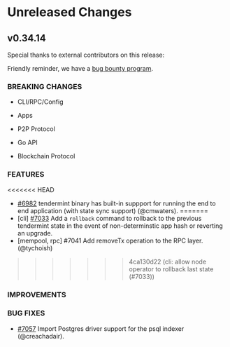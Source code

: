 # Unreleased Changes

## v0.34.14

Special thanks to external contributors on this release:

Friendly reminder, we have a [bug bounty program](https://hackerone.com/tendermint).

### BREAKING CHANGES

- CLI/RPC/Config

- Apps

- P2P Protocol

- Go API

- Blockchain Protocol

### FEATURES

<<<<<<< HEAD
- [\#6982](https://github.com/tendermint/tendermint/pull/6982) tendermint binary has built-in suppport for running the end to end application (with state sync support) (@cmwaters).
=======
- [cli] [#7033](https://github.com/tendermint/tendermint/pull/7033) Add a `rollback` command to rollback to the previous tendermint state in the event of non-determinstic app hash or reverting an upgrade.
- [mempool, rpc] \#7041  Add removeTx operation to the RPC layer. (@tychoish)
>>>>>>> 4ca130d22 (cli: allow node operator to rollback last state (#7033))

### IMPROVEMENTS

### BUG FIXES

- [\#7057](https://github.com/tendermint/tendermint/pull/7057) Import Postgres driver support for the psql indexer (@creachadair).
